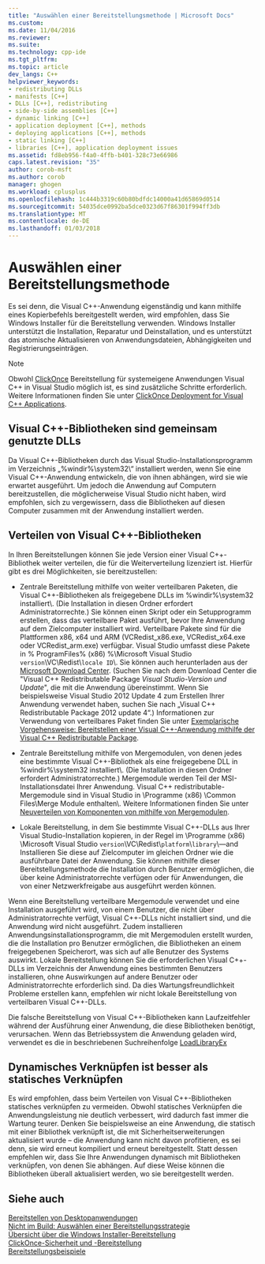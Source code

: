 ```yaml
---
title: "Auswählen einer Bereitstellungsmethode | Microsoft Docs"
ms.custom: 
ms.date: 11/04/2016
ms.reviewer: 
ms.suite: 
ms.technology: cpp-ide
ms.tgt_pltfrm: 
ms.topic: article
dev_langs: C++
helpviewer_keywords:
- redistributing DLLs
- manifests [C++]
- DLLs [C++], redistributing
- side-by-side assemblies [C++]
- dynamic linking [C++]
- application deployment [C++], methods
- deploying applications [C++], methods
- static linking [C++]
- libraries [C++], application deployment issues
ms.assetid: fd8eb956-f4a0-4ffb-b401-328c73e66986
caps.latest.revision: "35"
author: corob-msft
ms.author: corob
manager: ghogen
ms.workload: cplusplus
ms.openlocfilehash: 1c444b3319c60b80bdfdc14000a41d65869d0514
ms.sourcegitcommit: 54035dce0992ba5dce0323d67f86301f994ff3db
ms.translationtype: MT
ms.contentlocale: de-DE
ms.lasthandoff: 01/03/2018
---
```

# <a name="choosing-a-deployment-method"></a>Auswählen einer Bereitstellungsmethode
Es sei denn, die Visual C++-Anwendung eigenständig und kann mithilfe eines Kopierbefehls bereitgestellt werden, wird empfohlen, dass Sie Windows Installer für die Bereitstellung verwenden. Windows Installer unterstützt die Installation, Reparatur und Deinstallation, und es unterstützt das atomische Aktualisieren von Anwendungsdateien, Abhängigkeiten und Registrierungseinträgen.  
  
> [!NOTE]
>  Obwohl [ClickOnce](/visualstudio/deployment/clickonce-security-and-deployment) Bereitstellung für systemeigene Anwendungen Visual C++ in Visual Studio möglich ist, es sind zusätzliche Schritte erforderlich. Weitere Informationen finden Sie unter [ClickOnce Deployment for Visual C++ Applications](../ide/clickonce-deployment-for-visual-cpp-applications.md).  
  
## <a name="visual-c-libraries-are-shared-dlls"></a>Visual C++-Bibliotheken sind gemeinsam genutzte DLLs  
 Da Visual C++-Bibliotheken durch das Visual Studio-Installationsprogramm im Verzeichnis „%windir%\system32\“ installiert werden, wenn Sie eine Visual C++-Anwendung entwickeln, die von ihnen abhängen, wird sie wie erwartet ausgeführt. Um jedoch die Anwendung auf Computern bereitzustellen, die möglicherweise Visual Studio nicht haben, wird empfohlen, sich zu vergewissern, dass die Bibliotheken auf diesen Computer zusammen mit der Anwendung installiert werden.  
  
## <a name="redistributing-visual-c-libraries"></a>Verteilen von Visual C++-Bibliotheken  
 In Ihren Bereitstellungen können Sie jede Version einer Visual C++-Bibliothek weiter verteilen, die für die Weiterverteilung lizenziert ist. Hierfür gibt es drei Möglichkeiten, sie bereitzustellen:  
  
-   Zentrale Bereitstellung mithilfe von weiter verteilbaren Paketen, die Visual C++-Bibliotheken als freigegebene DLLs im %windir%\system32 installiert\\. (Die Installation in diesen Ordner erfordert Administratorrechte.) Sie können einen Skript oder ein Setupprogramm erstellen, dass das verteilbare Paket ausführt, bevor Ihre Anwendung auf dem Zielcomputer installiert wird. Verteilbare Pakete sind für die Plattformen x86, x64 und ARM (VCRedist_x86.exe, VCRedist_x64.exe oder VCRedist_arm.exe) verfügbar. Visual Studio umfasst diese Pakete in % ProgramFiles% (x86) %\Microsoft Visual Studio `version`\VC\Redist\\`locale ID`\\. Sie können auch herunterladen aus der [Microsoft Download Center](http://go.microsoft.com/fwlink/p/?linkid=132793). (Suchen Sie nach dem Download Center die "Visual C++ Redistributable Package *Visual Studio-Version und Update*", die mit die Anwendung übereinstimmt. Wenn Sie beispielsweise Visual Studio 2012 Update 4 zum Erstellen Ihrer Anwendung verwendet haben, suchen Sie nach „Visual C++ Redistributable Package 2012 update 4“.) Informationen zur Verwendung von verteilbares Paket finden Sie unter [Exemplarische Vorgehensweise: Bereitstellen einer Visual C++-Anwendung mithilfe der Visual C++ Redistributable Package](../ide/deploying-visual-cpp-application-by-using-the-vcpp-redistributable-package.md).  
  
-   Zentrale Bereitstellung mithilfe von Mergemodulen, von denen jedes eine bestimmte Visual C++-Bibliothek als eine freigegebene DLL in %windir%\system32 installiert\\. (Die Installation in diesen Ordner erfordert Administratorrechte.) Mergemodule werden Teil der MSI-Installationsdatei Ihrer Anwendung. Visual C++ redistributable-Mergemodule sind in Visual Studio in \Programme (x86) \Common Files\Merge Module enthalten\\. Weitere Informationen finden Sie unter [Neuverteilen von Komponenten von mithilfe von Mergemodulen](../ide/redistributing-components-by-using-merge-modules.md).  
  
-   Lokale Bereitstellung, in dem Sie bestimmte Visual C++-DLLs aus Ihrer Visual Studio-Installation kopieren, in der Regel im \Programme (x86) \Microsoft Visual Studio `version`\VC\Redist\\`platform`\\`library`\—and Installieren Sie diese auf Zielcomputer im gleichen Ordner wie die ausführbare Datei der Anwendung. Sie können mithilfe dieser Bereitstellungsmethode die Installation durch Benutzer ermöglichen, die über keine Administratorrechte verfügen oder für Anwendungen, die von einer Netzwerkfreigabe aus ausgeführt werden können.  
  
 Wenn eine Bereitstellung verteilbare Mergemodule verwendet und eine Installation ausgeführt wird, von einem Benutzer, die nicht über Administratorrechte verfügt, Visual C++-DLLs nicht installiert sind, und die Anwendung wird nicht ausgeführt. Zudem installieren Anwendungsinstallationsprogramm, die mit Mergemodulen erstellt wurden, die die Installation pro Benutzer ermöglichen, die Bibliotheken an einem freigegebenen Speicherort, was sich auf alle Benutzer des Systems auswirkt. Lokale Bereitstellung können Sie die erforderlichen Visual C++-DLLs im Verzeichnis der Anwendung eines bestimmten Benutzers installieren, ohne Auswirkungen auf andere Benutzer oder Administratorrechte erforderlich sind. Da dies Wartungsfreundlichkeit Probleme erstellen kann, empfehlen wir nicht lokale Bereitstellung von verteilbaren Visual C++-DLLs.  
  
 Die falsche Bereitstellung von Visual C++-Bibliotheken kann Laufzeitfehler während der Ausführung einer Anwendung, die diese Bibliotheken benötigt, verursachen. Wenn das Betriebssystem die Anwendung geladen wird, verwendet es die in beschriebenen Suchreihenfolge [LoadLibraryEx](http://go.microsoft.com/fwlink/p/?linkid=132792)  
  
## <a name="dynamic-linking-is-better-than-static-linking"></a>Dynamisches Verknüpfen ist besser als statisches Verknüpfen  
 Es wird empfohlen, dass beim Verteilen von Visual C++-Bibliotheken statisches verknüpfen zu vermeiden. Obwohl statisches Verknüpfen die Anwendungsleistung nie deutlich verbessert, wird dadurch fast immer die Wartung teurer. Denken Sie beispielsweise an eine Anwendung, die statisch mit einer Bibliothek verknüpft ist, die mit Sicherheitserweiterungen aktualisiert wurde – die Anwendung kann nicht davon profitieren, es sei denn, sie wird erneut kompiliert und erneut bereitgestellt. Statt dessen empfehlen wir, dass Sie Ihre Anwendungen dynamisch mit Bibliotheken verknüpfen, von denen Sie abhängen. Auf diese Weise können die Bibliotheken überall aktualisiert werden, wo sie bereitgestellt werden.  
  
## <a name="see-also"></a>Siehe auch  
 [Bereitstellen von Desktopanwendungen](../ide/deploying-native-desktop-applications-visual-cpp.md)   
 [Nicht im Build: Auswählen einer Bereitstellungsstrategie](http://msdn.microsoft.com/en-us/ecd632d8-063c-4028-b785-81bba045107b)   
 [Übersicht über die Windows Installer-Bereitstellung](http://msdn.microsoft.com/en-us/3ce4610a-b54f-404e-b650-42f4a55dfc3b)   
 [ClickOnce-Sicherheit und -Bereitstellung](/visualstudio/deployment/clickonce-security-and-deployment)   
 [Bereitstellungsbeispiele](../ide/deployment-examples.md)